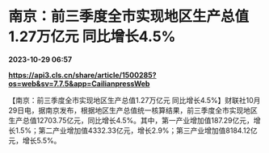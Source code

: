 # 南京：前三季度全市实现地区生产总值1.27万亿元 同比增长4.5%

**2023-10-29 06:57**

**https://api3.cls.cn/share/article/1500285?os=web&sv=7.7.5&app=CailianpressWeb**

【南京：前三季度全市实现地区生产总值1.27万亿元 同比增长4.5%】财联社10月29日电，据南京发布，根据地区生产总值统一核算结果，前三季度全市实现地区生产总值12703.75亿元，同比增长4.5%。其中，第一产业增加值187.29亿元，增长1.5%；第二产业增加值4332.33亿元，增长2.9%；第三产业增加值8184.12亿元，增长5.5%。
